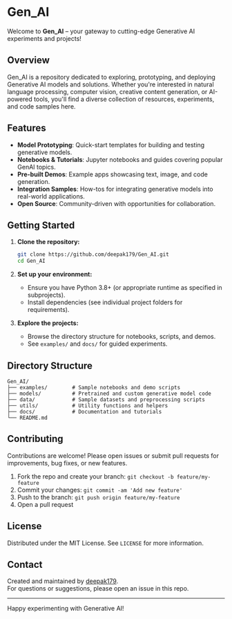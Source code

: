# Gen_AI

Welcome to **Gen_AI** – your gateway to cutting-edge Generative AI experiments and projects!

## Overview

Gen_AI is a repository dedicated to exploring, prototyping, and deploying Generative AI models and solutions. Whether you're interested in natural language processing, computer vision, creative content generation, or AI-powered tools, you'll find a diverse collection of resources, experiments, and code samples here.

## Features

- **Model Prototyping**: Quick-start templates for building and testing generative models.
- **Notebooks & Tutorials**: Jupyter notebooks and guides covering popular GenAI topics.
- **Pre-built Demos**: Example apps showcasing text, image, and code generation.
- **Integration Samples**: How-tos for integrating generative models into real-world applications.
- **Open Source**: Community-driven with opportunities for collaboration.

## Getting Started

1. **Clone the repository:**
   ```bash
   git clone https://github.com/deepak179/Gen_AI.git
   cd Gen_AI
   ```

2. **Set up your environment:**
   - Ensure you have Python 3.8+ (or appropriate runtime as specified in subprojects).
   - Install dependencies (see individual project folders for requirements).

3. **Explore the projects:**
   - Browse the directory structure for notebooks, scripts, and demos.
   - See `examples/` and `docs/` for guided experiments.

## Directory Structure

```
Gen_AI/
├── examples/        # Sample notebooks and demo scripts
├── models/          # Pretrained and custom generative model code
├── data/            # Sample datasets and preprocessing scripts
├── utils/           # Utility functions and helpers
├── docs/            # Documentation and tutorials
└── README.md
```

## Contributing

Contributions are welcome! Please open issues or submit pull requests for improvements, bug fixes, or new features.

1. Fork the repo and create your branch: `git checkout -b feature/my-feature`
2. Commit your changes: `git commit -am 'Add new feature'`
3. Push to the branch: `git push origin feature/my-feature`
4. Open a pull request

## License

Distributed under the MIT License. See `LICENSE` for more information.

## Contact

Created and maintained by [deepak179](https://github.com/deepak179).  
For questions or suggestions, please open an issue in this repo.

---

Happy experimenting with Generative AI!

